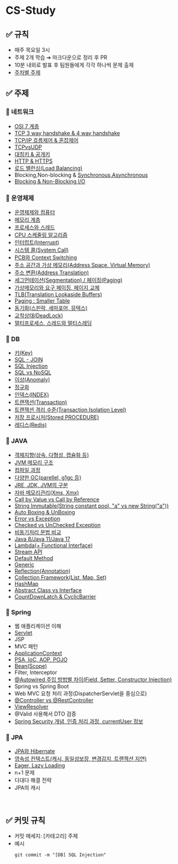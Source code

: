 # CS-Study

## ✅ 규칙
- 매주 목요일 3시
- 주제 2개 학습 ➔ 마크다운으로 정리 후 PR
- 10분 내외로 발표 후 팀원들에게 각각 하나씩 문제 출제
- [주차별 주제](https://github.com/S2gamzaS2/CS-Study/wiki)

## ✅ 주제

### 🔸 네트워크
- [OSI 7 계층](https://github.com/S2gamzaS2/CS-Study/blob/main/Network/OSI%207%EA%B3%84%EC%B8%B5.md)
- [TCP 3 way handshake & 4 way handshake](https://github.com/S2gamzaS2/CS-Study/blob/main/Network/TCP%203%20way%20handshake%20%26%204%20way%20handshake.md)
- [TCP/IP 흐름제어 & 혼잡제어](https://github.com/S2gamzaS2/CS-Study/blob/main/Network/TCP%20IP%20(%ED%9D%90%EB%A6%84%EC%A0%9C%EC%96%B4%26%ED%98%BC%EC%9E%A1%EC%A0%9C%EC%96%B4).md)
- [TCPvsUDP](https://github.com/S2gamzaS2/CS-Study/blob/main/Network/TCPvsUDP.md)
- [대칭키 & 공개키](https://github.com/S2gamzaS2/CS-Study/blob/main/Network/%EB%8C%80%EC%B9%AD%ED%82%A4%20%26%20%EA%B3%B5%EA%B0%9C%ED%82%A4.md)
- [HTTP & HTTPS](https://github.com/S2gamzaS2/CS-Study/blob/main/Network/HTTP%26HTTPS.md)
- [로드 밸런싱(Load Balancing)](https://github.com/S2gamzaS2/CS-Study/blob/main/Network/%EB%A1%9C%EB%93%9C%EB%B0%B8%EB%9F%B0%EC%8B%B1(Load%20Balancing).md)
- Blocking,Non-blocking & [Synchronous,Asynchronous](https://github.com/S2gamzaS2/CS-Study/blob/main/Network/%EB%8F%99%EA%B8%B0%EC%99%80%20%EB%B9%84%EB%8F%99%EA%B8%B0%20.md)
- [Blocking & Non-Blocking I/O](https://github.com/S2gamzaS2/CS-Study/blob/main/Network/Blocking%20%26%20Non-Blocking.md)

### 🔸 운영체제
- [운영체제와 컴퓨터](https://github.com/S2gamzaS2/CS-Study/blob/main/Network/%EB%8C%80%EC%B9%AD%ED%82%A4%20%26%20%EA%B3%B5%EA%B0%9C%ED%82%A4.md)
- [메모리 계층](https://github.com/S2gamzaS2/CS-Study/blob/main/OperatingSystem/%EB%A9%94%EB%AA%A8%EB%A6%AC%20%EA%B3%84%EC%B8%B5.md)
- [프로세스와 스레드](https://github.com/S2gamzaS2/CS-Study/blob/main/OperatingSystem/%ED%94%84%EB%A1%9C%EC%84%B8%EC%8A%A4%EC%99%80%20%EC%8A%A4%EB%A0%88%EB%93%9C.md)
- [CPU 스케줄링 알고리즘](https://github.com/S2gamzaS2/CS-Study/blob/main/OperatingSystem/CPU%20%EC%8A%A4%EC%BC%80%EC%A4%84%EB%A7%81%20%EC%95%8C%EA%B3%A0%EB%A6%AC%EC%A6%98.md)
- [인터럽트(Interrupt)](https://github.com/S2gamzaS2/CS-Study/blob/main/OperatingSystem/%EC%9D%B8%ED%84%B0%EB%9F%BD%ED%8A%B8(Interrupt).md)
- [시스템 콜(System Call)](https://github.com/S2gamzaS2/CS-Study/blob/main/OperatingSystem/%EC%8B%9C%EC%8A%A4%ED%85%9C%20%EC%BD%9C(System%20Call).md)
- [PCB와 Context Switching](https://github.com/S2gamzaS2/CS-Study/blob/main/OperatingSystem/PCB%EC%99%80%20Context%20Switching.md)
- [주소 공간과 가상 메모리(Address Space, Virtual Memory)](https://github.com/S2gamzaS2/CS-Study/blob/main/OperatingSystem/%EC%A3%BC%EC%86%8C%20%EA%B3%B5%EA%B0%84%EA%B3%BC%20%EA%B0%80%EC%83%81%20%EB%A9%94%EB%AA%A8%EB%A6%AC(Address%20Space%2C%20Virtual%20Memory).md)
- [주소 변환(Address Translation)](https://github.com/S2gamzaS2/CS-Study/blob/main/OperatingSystem/%EC%A3%BC%EC%86%8C%EB%B3%80%ED%99%98.md)
- [세그먼테이션(Segmentation) / 페이징(Paging)](https://github.com/S2gamzaS2/CS-Study/blob/main/OperatingSystem/%ED%8E%98%EC%9D%B4%EC%A7%95%EA%B3%BC%20%EC%84%B8%EA%B7%B8%EB%A8%BC%ED%85%8C%EC%9D%B4%EC%85%98.md)
- [가상메모리와 요구 페이징, 페이지 교체](https://github.com/S2gamzaS2/CS-Study/blob/main/OperatingSystem/%EA%B0%80%EC%83%81%EB%A9%94%EB%AA%A8%EB%A6%AC%EC%99%80%20%EC%9A%94%EA%B5%AC%20%ED%8E%98%EC%9D%B4%EC%A7%95%2C%20%ED%8E%98%EC%9D%B4%EC%A7%80%20%EA%B5%90%EC%B2%B4.md)
- [TLB(Translation Lookaside Buffers)](https://github.com/S2gamzaS2/CS-Study/blob/main/OperatingSystem/TLB(Translation%20Lookaside%20Buffers).md)
- [Paging : Smaller Table](https://github.com/S2gamzaS2/CS-Study/blob/main/OperatingSystem/Paging%20Smaller%20Table.md)
- [동기화(스핀락, 세마포어, 뮤텍스)](https://github.com/S2gamzaS2/CS-Study/blob/main/OperatingSystem/%EB%8F%99%EA%B8%B0%ED%99%94(%EC%8A%A4%ED%95%80%EB%9D%BD%2C%20%EC%84%B8%EB%A7%88%ED%8F%AC%EC%96%B4%2C%20%EB%AE%A4%ED%85%8D%EC%8A%A4).md)
- [교착상태(DeadLock)](https://github.com/S2gamzaS2/CS-Study/blob/main/OperatingSystem/%EA%B5%90%EC%B0%A9%EC%83%81%ED%83%9C(DeadLock).md)
- [멀티프로세스, 스레드와 멀티스레딩](https://github.com/S2gamzaS2/CS-Study/blob/main/OperatingSystem/%EB%A9%80%ED%8B%B0%ED%94%84%EB%A1%9C%EC%84%B8%EC%8A%A4%2C%20%EC%8A%A4%EB%A0%88%EB%93%9C%EC%99%80%20%EB%A9%80%ED%8B%B0%EC%8A%A4%EB%A0%88%EB%94%A9.md)


### 🔸 DB
- [키(Key)](https://github.com/S2gamzaS2/CS-Study/blob/main/Database/%ED%82%A4(Key).md)
- [SQL - JOIN](https://github.com/S2gamzaS2/CS-Study/blob/main/Database/SQL%20-%20JOIN.md)
- [SQL Injection](https://github.com/S2gamzaS2/CS-Study/blob/main/Database/SQL%20Injection.md)
- [SQL vs NoSQL](https://github.com/S2gamzaS2/CS-Study/blob/main/Database/SQL%20vs%20NoSQL.md)
- [이상(Anomaly)](https://github.com/S2gamzaS2/CS-Study/blob/main/Database/%EC%9D%B4%EC%83%81%ED%98%84%EC%83%81(Anomaly).md)
- [정규화](https://github.com/S2gamzaS2/CS-Study/blob/main/Database/%EC%A0%95%EA%B7%9C%ED%99%94.md)
- [인덱스(INDEX)](https://github.com/S2gamzaS2/CS-Study/blob/main/Database/%EC%9D%B8%EB%8D%B1%EC%8A%A4.md)
- [트랜잭션(Transaction)](https://github.com/S2gamzaS2/CS-Study/blob/main/Database/%ED%8A%B8%EB%9E%9C%EC%9E%AD%EC%85%98(Transaction).md)
- [트랜잭션 격리 수준(Transaction Isolation Level)](https://github.com/S2gamzaS2/CS-Study/blob/main/Database/%ED%8A%B8%EB%9E%9C%EC%9E%AD%EC%85%98%20%EA%B2%A9%EB%A6%AC%20%EC%88%98%EC%A4%80(Transaction%20Isolation%20Level).md)
- [저장 프로시저(Stored PROCEDURE)](https://github.com/S2gamzaS2/CS-Study/blob/main/Database/%EC%A0%80%EC%9E%A5%20%ED%94%84%EB%A1%9C%EC%8B%9C%EC%A0%80(Stored%20PROCEDURE).md)
- [레디스(Redis)](https://github.com/S2gamzaS2/CS-Study/blob/main/Database/Redis.md)

### 🔸 JAVA
- [객체지향(상속, 다형성, 캡슐화 등)](https://github.com/S2gamzaS2/CS-Study/blob/main/Java/%EA%B0%9D%EC%B2%B4%EC%A7%80%ED%96%A5(%EC%83%81%EC%86%8D%2C%20%EB%8B%A4%ED%98%95%EC%84%B1%2C%20%EC%BA%A1%EC%8A%90%ED%99%94%20%EB%93%B1).md)
- [JVM 메모리 구조](https://github.com/S2gamzaS2/CS-Study/blob/main/Java/JVM%20%EB%A9%94%EB%AA%A8%EB%A6%AC%20%EA%B5%AC%EC%A1%B0.md)
- [컴파일 과정](https://github.com/S2gamzaS2/CS-Study/blob/main/Java/%EC%BB%B4%ED%8C%8C%EC%9D%BC%20%EA%B3%BC%EC%A0%95.md)
- [다양한 GC(parellel, g1gc 등)](https://github.com/S2gamzaS2/CS-Study/blob/main/Java/%EB%8B%A4%EC%96%91%ED%95%9C%20GC(parellel%2C%20g1gc%20%EB%93%B1)%2015d82afb1da38009942ec48187767c16.md)
- [JRE, JDK, JVM의 구분](https://github.com/S2gamzaS2/CS-Study/blob/main/Java/JRE%2C%20JDK%2C%20JVM%EC%9D%98%20%EA%B5%AC%EB%B6%84.md)
- [자바 메모리관리(Xms, Xmx)](https://github.com/S2gamzaS2/CS-Study/blob/main/Java/%EC%9E%90%EB%B0%94%20%EB%A9%94%EB%AA%A8%EB%A6%AC%EA%B4%80%EB%A6%AC(Xms%2C%20Xmx)%2015d82afb1da380248696c284c09e1b9e.md)
- [Call by Value vs Call by Reference](https://github.com/S2gamzaS2/CS-Study/blob/main/Java/call%20by%20value%20%20VS%20call%20by%20reference.md)
- [String Immutable(String constant pool, "a" vs new String("a"))](https://github.com/S2gamzaS2/CS-Study/blob/main/Java/String%20Immutable(String%20constant%20pool%2C%20%22a%22%20vs%20new%20String(%22a%22)).md)
- [Auto Boxing & UnBoxing](https://github.com/S2gamzaS2/CS-Study/blob/main/Java/AutoBoxing%20%26%20UnBoxing.md)
- [Error vs Exception](https://github.com/S2gamzaS2/CS-Study/blob/main/Java/Error%20vs%20Exception.md)
- [Checked vs UnChecked Exception](https://github.com/S2gamzaS2/CS-Study/blob/main/Java/Checked%20vs%20UnChecked%20Exception.md)
- [비동기처리 문법 비교](https://github.com/S2gamzaS2/CS-Study/blob/main/Java/%5BJava%5D%20%EB%B9%84%EB%8F%99%EA%B8%B0%EC%B2%98%EB%A6%AC%20%EB%AC%B8%EB%B2%95%20%EB%B9%84%EA%B5%90.md)
- [Java 8/Java 11/Java 17](https://github.com/S2gamzaS2/CS-Study/blob/main/Java/Java%208%2CJava%2011%2CJava%2017)
- [Lambda(+ Functional Interface)](https://github.com/S2gamzaS2/CS-Study/blob/main/Java/Lambda(%2B%20Functional%20Interface).md)
- [Stream API](https://github.com/S2gamzaS2/CS-Study/blob/main/Java/Stream%20API.md)
- [Default Method](https://github.com/S2gamzaS2/CS-Study/blob/main/Java/Default%20Method.md)
- [Generic](https://github.com/S2gamzaS2/CS-Study/blob/main/Java/Generic.md)
- [Reflection(Annotation)](https://github.com/S2gamzaS2/CS-Study/blob/main/Java/%5BJava%5D%20Reflection(Annotation).md)
- [Collection Framework(List, Map, Set)](https://github.com/S2gamzaS2/CS-Study/blob/main/Java/Collection%20Framework(List%2C%20Map%2C%20Set).md)
- [HashMap](https://github.com/S2gamzaS2/CS-Study/blob/main/Java/HashMap.md)
- [Abstract Class vs Interface](https://github.com/S2gamzaS2/CS-Study/blob/main/Java/HashMap.md)
- [CountDownLatch & CyclicBarrier](https://github.com/S2gamzaS2/CS-Study/blob/main/Java/CountDownLatch%20%26%20CycleBarrier.md)

### 🔸 Spring
- 웹 애플리케이션 이해
- [Servlet](https://github.com/S2gamzaS2/CS-Study/blob/main/Spring/Servlet.md)
- JSP
- MVC 패턴
- [ApplicationContext](https://github.com/S2gamzaS2/CS-Study/blob/main/Spring/ApplicationContext.md)
- [PSA, IoC, AOP, POJO](https://github.com/S2gamzaS2/CS-Study/blob/main/Spring/POJO%2C%20PSA%2C%20IoC%2C%20AOP.md)
- [Bean(Scope)](https://github.com/S2gamzaS2/CS-Study/blob/main/Spring/Bean(Scope).md)
- Filter, Interceptor
- [@Autowired 주입 방법별 차이(Field, Setter, Constructor Injection)](https://github.com/S2gamzaS2/CS-Study/blob/main/Spring/%40Autowired%20%EC%A3%BC%EC%9E%85%20%EB%B0%A9%EB%B2%95%EB%B3%84%20%EC%B0%A8%EC%9D%B4(Field%2C%20Setter%2C%20Constructor%20Injection).md)
- Spring vs Spring Boot
- Web MVC 요청 처리 과정(DispatcherServlet을 중심으로)
- [@Controller vs @RestController](https://github.com/S2gamzaS2/CS-Study/blob/main/Spring/%40Controller%20vs%20%40RestController.md)
- [ViewResolver](https://github.com/S2gamzaS2/CS-Study/blob/main/Spring/ViewResolver.md)
- @Valid 사용해서 DTO 검증
- [Spring Security 개념, 인증 처리 과정, currentUser 정보](https://github.com/S2gamzaS2/CS-Study/blob/main/Spring/Spring%20Security.md)

### 🔸 JPA
- [JPA와 Hibernate](https://github.com/S2gamzaS2/CS-Study/blob/main/JPA/JPA%EC%99%80%20Hibernate.md)
- [영속성 컨텍스트(캐시, 동일성보장, 변경감지, 트랜잭션 지연)](https://github.com/S2gamzaS2/CS-Study/blob/main/JPA/%EC%98%81%EC%86%8D%EC%84%B1%20%EC%BB%A8%ED%85%8D%EC%8A%A4%ED%8A%B8(%EC%BA%90%EC%8B%9C%2C%20%EB%8F%99%EC%9D%BC%EC%84%B1%EB%B3%B4%EC%9E%A5%2C%20%EB%B3%80%EA%B2%BD%EA%B0%90%EC%A7%80%2C%20%ED%8A%B8%EB%9E%9C%EC%9E%AD%EC%85%98%20%EC%A7%80%EC%97%B0).md)
- [Eager, Lazy Loading](https://github.com/S2gamzaS2/CS-Study/blob/main/JPA/Eager%2C%20Lazy%20Loading.md)
- n+1 문제
- 다대다 해결 전략
- JPA의 캐시

<br>

## ✅ 커밋 규칙
- 커밋 메세지: [카테고리] 주제
- 예시
  ```
  git commit -m "[DB] SQL Injection"
  ```
